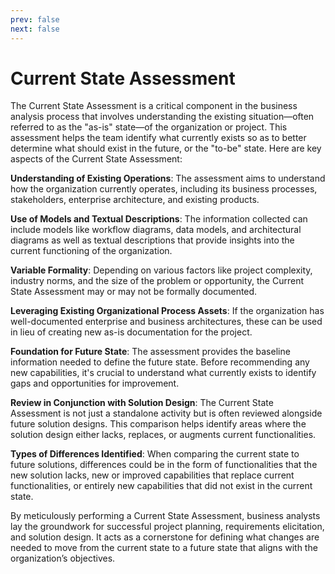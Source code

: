 ```yaml
---
prev: false
next: false
---
```


# Current State Assessment

The Current State Assessment is a critical component in the business analysis process that involves understanding the existing situation—often referred to as the "as-is" state—of the organization or project. This assessment helps the team identify what currently exists so as to better determine what should exist in the future, or the "to-be" state. Here are key aspects of the Current State Assessment:

**Understanding of Existing Operations**: The assessment aims to understand how the organization currently operates, including its business processes, stakeholders, enterprise architecture, and existing products.

**Use of Models and Textual Descriptions**: The information collected can include models like workflow diagrams, data models, and architectural diagrams as well as textual descriptions that provide insights into the current functioning of the organization.

**Variable Formality**: Depending on various factors like project complexity, industry norms, and the size of the problem or opportunity, the Current State Assessment may or may not be formally documented.

**Leveraging Existing Organizational Process Assets**: If the organization has well-documented enterprise and business architectures, these can be used in lieu of creating new as-is documentation for the project.

**Foundation for Future State**: The assessment provides the baseline information needed to define the future state. Before recommending any new capabilities, it's crucial to understand what currently exists to identify gaps and opportunities for improvement.

**Review in Conjunction with Solution Design**: The Current State Assessment is not just a standalone activity but is often reviewed alongside future solution designs. This comparison helps identify areas where the solution design either lacks, replaces, or augments current functionalities.

**Types of Differences Identified**: When comparing the current state to future solutions, differences could be in the form of functionalities that the new solution lacks, new or improved capabilities that replace current functionalities, or entirely new capabilities that did not exist in the current state.

By meticulously performing a Current State Assessment, business analysts lay the groundwork for successful project planning, requirements elicitation, and solution design. It acts as a cornerstone for defining what changes are needed to move from the current state to a future state that aligns with the organization’s objectives.
